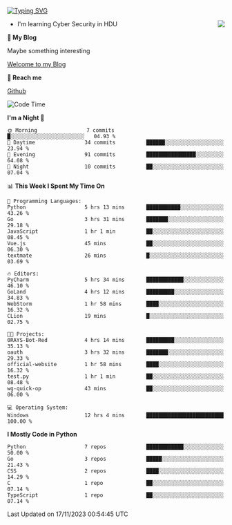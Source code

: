 [![Typing SVG](https://readme-typing-svg.herokuapp.com?font=Fira+Code&pause=1000&random=false&width=450&height=60&lines=Hello+%F0%9F%91%8B%F0%9F%8F%BB;I'm+JBNRZ)](https://git.io/typing-svg)

<a href="#">
  <img align="right" src="https://github-readme-stats.vercel.app/api?username=JBNRZ&show_icons=true&bg_color=15,f2f7fd,E0EAFC" />
</a>

- I'm learning Cyber Security in HDU

 **🌱 My Blog**

Maybe something interesting

[Welcome to my Blog](https://jbnrz.com.cn/)

 **💬 Reach me** 

[Github](https://github.com/JBNRZ)


<!--START_SECTION:waka-->
![Code Time](http://img.shields.io/badge/Code%20Time-93%20hrs%2034%20mins-blue)

**I'm a Night 🦉** 

```text
🌞 Morning                7 commits           █░░░░░░░░░░░░░░░░░░░░░░░░   04.93 % 
🌆 Daytime                34 commits          ██████░░░░░░░░░░░░░░░░░░░   23.94 % 
🌃 Evening                91 commits          ████████████████░░░░░░░░░   64.08 % 
🌙 Night                  10 commits          ██░░░░░░░░░░░░░░░░░░░░░░░   07.04 % 
```


📊 **This Week I Spent My Time On** 

```text
💬 Programming Languages: 
Python                   5 hrs 13 mins       ███████████░░░░░░░░░░░░░░   43.26 % 
Go                       3 hrs 31 mins       ███████░░░░░░░░░░░░░░░░░░   29.18 % 
JavaScript               1 hr 1 min          ██░░░░░░░░░░░░░░░░░░░░░░░   08.45 % 
Vue.js                   45 mins             ██░░░░░░░░░░░░░░░░░░░░░░░   06.30 % 
textmate                 26 mins             █░░░░░░░░░░░░░░░░░░░░░░░░   03.69 % 

🔥 Editors: 
PyCharm                  5 hrs 34 mins       ████████████░░░░░░░░░░░░░   46.10 % 
GoLand                   4 hrs 12 mins       █████████░░░░░░░░░░░░░░░░   34.83 % 
WebStorm                 1 hr 58 mins        ████░░░░░░░░░░░░░░░░░░░░░   16.32 % 
CLion                    19 mins             █░░░░░░░░░░░░░░░░░░░░░░░░   02.75 % 

🐱‍💻 Projects: 
0RAYS-Bot-Red            4 hrs 14 mins       █████████░░░░░░░░░░░░░░░░   35.13 % 
oauth                    3 hrs 32 mins       ███████░░░░░░░░░░░░░░░░░░   29.33 % 
official-website         1 hr 58 mins        ████░░░░░░░░░░░░░░░░░░░░░   16.32 % 
test.py                  1 hr 1 min          ██░░░░░░░░░░░░░░░░░░░░░░░   08.48 % 
wg-quick-op              43 mins             ██░░░░░░░░░░░░░░░░░░░░░░░   06.00 % 

💻 Operating System: 
Windows                  12 hrs 4 mins       █████████████████████████   100.00 % 
```

**I Mostly Code in Python** 

```text
Python                   7 repos             ████████████░░░░░░░░░░░░░   50.00 % 
Go                       3 repos             █████░░░░░░░░░░░░░░░░░░░░   21.43 % 
CSS                      2 repos             ████░░░░░░░░░░░░░░░░░░░░░   14.29 % 
C                        1 repo              ██░░░░░░░░░░░░░░░░░░░░░░░   07.14 % 
TypeScript               1 repo              ██░░░░░░░░░░░░░░░░░░░░░░░   07.14 % 
```




 Last Updated on 17/11/2023 00:54:45 UTC
<!--END_SECTION:waka-->
